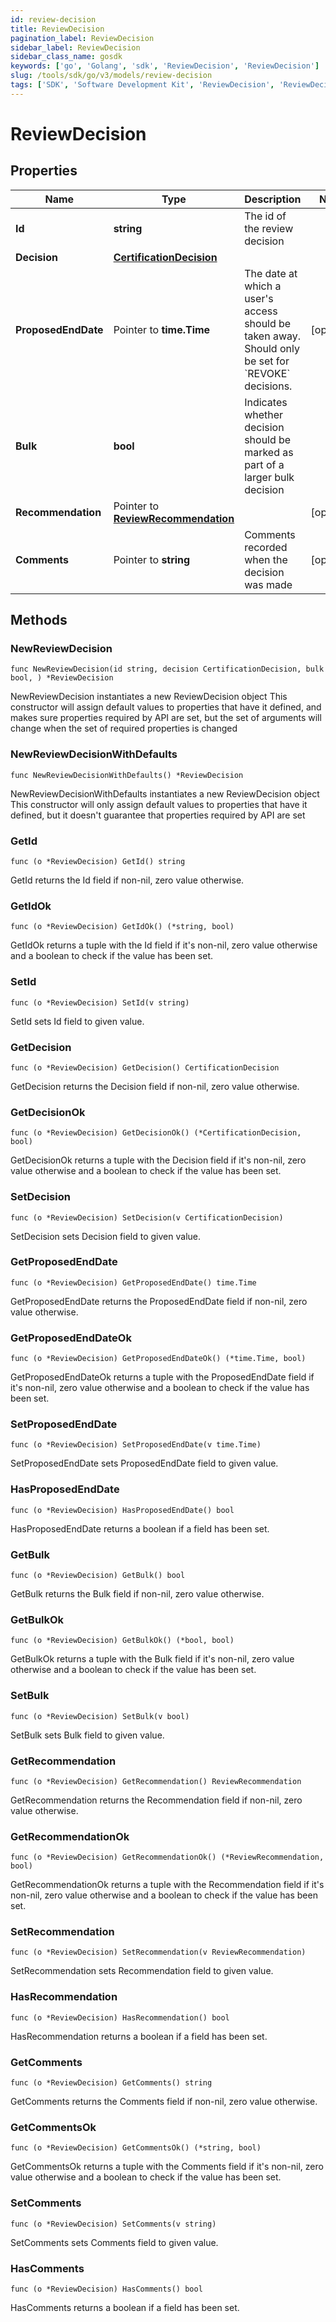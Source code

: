```yaml
---
id: review-decision
title: ReviewDecision
pagination_label: ReviewDecision
sidebar_label: ReviewDecision
sidebar_class_name: gosdk
keywords: ['go', 'Golang', 'sdk', 'ReviewDecision', 'ReviewDecision'] 
slug: /tools/sdk/go/v3/models/review-decision
tags: ['SDK', 'Software Development Kit', 'ReviewDecision', 'ReviewDecision']
---
```


# ReviewDecision

## Properties

Name | Type | Description | Notes
------------ | ------------- | ------------- | -------------
**Id** | **string** | The id of the review decision | 
**Decision** | [**CertificationDecision**](certification-decision) |  | 
**ProposedEndDate** | Pointer to **time.Time** | The date at which a user&#39;s access should be taken away. Should only be set for &#x60;REVOKE&#x60; decisions. | [optional] 
**Bulk** | **bool** | Indicates whether decision should be marked as part of a larger bulk decision | 
**Recommendation** | Pointer to [**ReviewRecommendation**](review-recommendation) |  | [optional] 
**Comments** | Pointer to **string** | Comments recorded when the decision was made | [optional] 

## Methods

### NewReviewDecision

`func NewReviewDecision(id string, decision CertificationDecision, bulk bool, ) *ReviewDecision`

NewReviewDecision instantiates a new ReviewDecision object
This constructor will assign default values to properties that have it defined,
and makes sure properties required by API are set, but the set of arguments
will change when the set of required properties is changed

### NewReviewDecisionWithDefaults

`func NewReviewDecisionWithDefaults() *ReviewDecision`

NewReviewDecisionWithDefaults instantiates a new ReviewDecision object
This constructor will only assign default values to properties that have it defined,
but it doesn't guarantee that properties required by API are set

### GetId

`func (o *ReviewDecision) GetId() string`

GetId returns the Id field if non-nil, zero value otherwise.

### GetIdOk

`func (o *ReviewDecision) GetIdOk() (*string, bool)`

GetIdOk returns a tuple with the Id field if it's non-nil, zero value otherwise
and a boolean to check if the value has been set.

### SetId

`func (o *ReviewDecision) SetId(v string)`

SetId sets Id field to given value.


### GetDecision

`func (o *ReviewDecision) GetDecision() CertificationDecision`

GetDecision returns the Decision field if non-nil, zero value otherwise.

### GetDecisionOk

`func (o *ReviewDecision) GetDecisionOk() (*CertificationDecision, bool)`

GetDecisionOk returns a tuple with the Decision field if it's non-nil, zero value otherwise
and a boolean to check if the value has been set.

### SetDecision

`func (o *ReviewDecision) SetDecision(v CertificationDecision)`

SetDecision sets Decision field to given value.


### GetProposedEndDate

`func (o *ReviewDecision) GetProposedEndDate() time.Time`

GetProposedEndDate returns the ProposedEndDate field if non-nil, zero value otherwise.

### GetProposedEndDateOk

`func (o *ReviewDecision) GetProposedEndDateOk() (*time.Time, bool)`

GetProposedEndDateOk returns a tuple with the ProposedEndDate field if it's non-nil, zero value otherwise
and a boolean to check if the value has been set.

### SetProposedEndDate

`func (o *ReviewDecision) SetProposedEndDate(v time.Time)`

SetProposedEndDate sets ProposedEndDate field to given value.

### HasProposedEndDate

`func (o *ReviewDecision) HasProposedEndDate() bool`

HasProposedEndDate returns a boolean if a field has been set.

### GetBulk

`func (o *ReviewDecision) GetBulk() bool`

GetBulk returns the Bulk field if non-nil, zero value otherwise.

### GetBulkOk

`func (o *ReviewDecision) GetBulkOk() (*bool, bool)`

GetBulkOk returns a tuple with the Bulk field if it's non-nil, zero value otherwise
and a boolean to check if the value has been set.

### SetBulk

`func (o *ReviewDecision) SetBulk(v bool)`

SetBulk sets Bulk field to given value.


### GetRecommendation

`func (o *ReviewDecision) GetRecommendation() ReviewRecommendation`

GetRecommendation returns the Recommendation field if non-nil, zero value otherwise.

### GetRecommendationOk

`func (o *ReviewDecision) GetRecommendationOk() (*ReviewRecommendation, bool)`

GetRecommendationOk returns a tuple with the Recommendation field if it's non-nil, zero value otherwise
and a boolean to check if the value has been set.

### SetRecommendation

`func (o *ReviewDecision) SetRecommendation(v ReviewRecommendation)`

SetRecommendation sets Recommendation field to given value.

### HasRecommendation

`func (o *ReviewDecision) HasRecommendation() bool`

HasRecommendation returns a boolean if a field has been set.

### GetComments

`func (o *ReviewDecision) GetComments() string`

GetComments returns the Comments field if non-nil, zero value otherwise.

### GetCommentsOk

`func (o *ReviewDecision) GetCommentsOk() (*string, bool)`

GetCommentsOk returns a tuple with the Comments field if it's non-nil, zero value otherwise
and a boolean to check if the value has been set.

### SetComments

`func (o *ReviewDecision) SetComments(v string)`

SetComments sets Comments field to given value.

### HasComments

`func (o *ReviewDecision) HasComments() bool`

HasComments returns a boolean if a field has been set.


